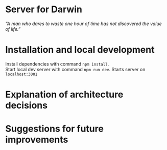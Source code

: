 # Server for Darwin

_“A man who dares to waste one hour of time has not discovered the value of life.”_

# Installation and local development

Install dependencies with command `npm install`.  
Start local dev server with command `npm run dev`. Starts server on `localhost:3001`

# Explanation of architecture decisions

# Suggestions for future improvements
